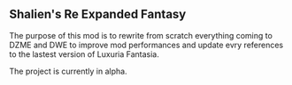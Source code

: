 ## **Shalien's Re Expanded Fantasy**

The purpose of this mod is to rewrite from scratch everything coming to DZME and DWE to improve mod performances and update evry references to the lastest version of Luxuria Fantasia.

The project is currently in alpha.

